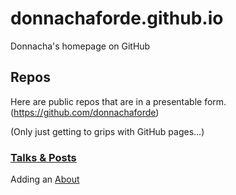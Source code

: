 # donnachaforde.github.io
Donnacha's homepage on GitHub

## Repos
Here are public repos that are in a presentable form. 
(https://github.com/donnachaforde)

(Only just getting to grips with GitHub pages...)

### [Talks & Posts](https://donnachaforde.github.io/talks-posts/)


Adding an [About](About.md)
